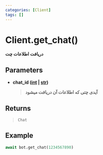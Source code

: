 ```yaml
---
categories: [Client]
tags: []
---
```


<h1>Client.<strong>get_chat()</strong></h1>

<p align="left" dir="rtl"><strong>دریافت اطلاعات چت</strong></p>

<h2>Parameters</h2>

<ul>
<li><strong>chat_id (<a href="https://docs.python.org/3/library/functions.html#int">int</a> | <a href="https://docs.python.org/3/library/stdtypes.html#str">str</a>)</strong><blockquote dir="rtl">
<p><strong>آیدی چتی که اطلاعات آن دریافت میشود</strong></p>
</blockquote>
</li>
</ul>

<h2>Returns</h2>

<blockquote>
<p><code>Chat</code></p>
</blockquote>

<h2>Example</h2>

```python
await bot.get_chat(1234567890)
```